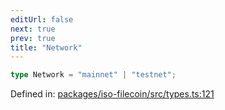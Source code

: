 ```yaml
---
editUrl: false
next: true
prev: true
title: "Network"
---
```


```ts
type Network = "mainnet" | "testnet";
```

Defined in: [packages/iso-filecoin/src/types.ts:121](https://github.com/hugomrdias/filecoin/blob/785c3411e0df74cabd3b2718e9d4a52c466ba914/packages/iso-filecoin/src/types.ts#L121)
